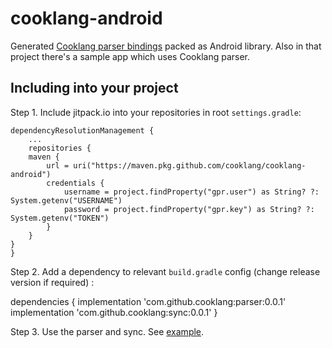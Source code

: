 # cooklang-android

Generated [Cooklang parser bindings](https://github.com/cooklang/cooklang-rs/tree/main/bindings) packed as Android library. Also in that project there's a sample app which uses Cooklang parser.

## Including into your project

Step 1. Include jitpack.io into your repositories in root `settings.gradle`:

    dependencyResolutionManagement {
        ...
        repositories {
	    maven {
	        url = uri("https://maven.pkg.github.com/cooklang/cooklang-android")
	        credentials {
	            username = project.findProperty("gpr.user") as String? ?: System.getenv("USERNAME")
	            password = project.findProperty("gpr.key") as String? ?: System.getenv("TOKEN")
	        }
	    }
	}
    }

Step 2. Add a dependency to relevant `build.gradle` config (change release version if required) :

   dependencies {
	implementation 'com.github.cooklang:parser:0.0.1'
	implementation 'com.github.cooklang:sync:0.0.1'
   }
    
Step 3. Use the parser and sync. See [example](https://github.com/cooklang/cooklang-android/blob/main/app/src/main/java/org/cooklang/sample_app/MainActivity.kt#L22-L76).
